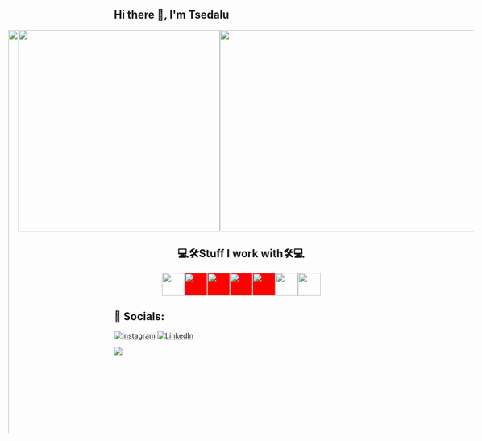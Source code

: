 ## Hi there 👋, I'm Tsedalu

 <div style="display: flex; justify-content: center; flex-direction: row">
    <a> <img src="https://github-readme-stats.vercel.app/api?username=TsedexAshu08&show_icons=true&theme=github_dark&&rank_icon=github" height=200%></a>
    <a><img src="https://github-readme-stats.vercel.app/api/top-langs/?username=TsedexAshu08&langs_count=10&layout=compact&&theme=chartreuse-dark" width=400px ></a>
    <img src="https://github-readme-streak-stats.herokuapp.com/?user=TsedexAshu08&theme=dark&hide_border=true&theme=chartreuse-dark" width=900px height=400px>
 </div>


<h2 align="center">💻🛠️Stuff I work with🛠️💻</h2>

<div align="center">

<p style="display: flex; justify-content: center;">
  <img height="45rem" width="45rem" src="https://img.shields.io/badge/c%23-%23239120.svg?style=for-the-badge&logo=csharp&logoColor=white" />
  <img height="45rem" width="45rem" style="background-color:red;" src="https://img.shields.io/badge/c++-%2300599C.svg?style=for-the-badge&logo=c%2B%2B&logoColor=white" />
  <img height="45rem" width="45rem" style="background-color:red;" src="https://img.shields.io/badge/javascript-%23323330.svg?style=for-the-badge&logo=javascript&logoColor=%23F7DF1E" />
  <img height="45rem" width="45rem" style="background-color:red;" src="https://cdn.worldvectorlogo.com/logos/laravel-2.svg" />
  <img height="45rem" width="45rem" style="background-color:red;" src="https://img.shields.io/badge/html5-%23E34F26.svg?style=for-the-badge&logo=html5&logoColor=white" />
  <img height="45rem" width="45rem" src="https://img.shields.io/badge/php-%23777BB4.svg?style=for-the-badge&logo=php&logoColor=white" />
   <img height="45rem" width="45rem" src="https://cdn.worldvectorlogo.com/logos/react-2.svg" />
</div>

## 📱 Socials:
[![Instagram](https://img.shields.io/badge/Instagram-%23E4405F.svg?logo=Instagram&logoColor=white)](https://instagram.com/TsedaluAshenafi) [![LinkedIn](https://img.shields.io/badge/LinkedIn-%230077B5.svg?logo=linkedin&logoColor=white)](https://linkedin.com/in/tsedalu-ashenafi-6a9a71201)


<img src="https://visitcount.itsvg.in/api?id=TsedexAshu08&icon=5&color=0">

